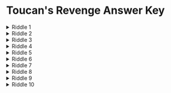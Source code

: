 # Toucan's Revenge Answer Key
<details>
  <summary>Riddle 1</summary>
  
  Starry eyes will spy me in the night sky.

  <details>
    <summary>Answer</summary>
  
      Window with black night and twinkling stars

  </details>
</details>
<details>
  <summary>Riddle 2</summary>

  The key to this riddle is 3.14159.

  <details>
    <summary>Answer</summary>

      Dessert of green key lime pie

  </details>
</details>
<details>
  <summary>Riddle 3</summary>

  Take my four rows of knowledge into your head, I guarantee you’ll be well read.

  <details>
    <summary>Answer</summary>

      Bookcase full of books

  </details>
</details>
<details>
  <summary>Riddle 4</summary>

  Have six, add nine. Then the number three is mine.

  <details>
    <summary>Answer</summary>

      Clock showing 3 O'Clock

  </details>
</details>
<details>
  <summary>Riddle 5</summary>

  Blankly I stare, I have no soul. Don’t ask to play marbles, for my marble does not roll.

  <details>
    <summary>Answer</summary>

      Pedastal with statue of a person's head and torso

  </details>
</details>
<details>
  <summary>Riddle 6</summary>

  A beautiful day I see. I flutter but I’m not a bee.

  <details>
    <summary>Answer</summary>

      Window with green and a butterfly

  </details>
</details>
<details>
  <summary>Riddle 7</summary>

  Ding Dong! So much fun when the sum of my hands is Twenty-One.

  <details>
    <summary>Answer</summary>

      Clock showing 9 O'Clock

  </details>
</details>
<details>
  <summary>Riddle 8</summary>

  Delicious chowder I will make. But I can neither cook nor bake.

  <details>
    <summary>Answer</summary>

      Fishbowl with a clam

  </details>
</details>
<details>
  <summary>Riddle 9</summary>

  Deprived of water and the sun, it seems my time on earth is done.

  <details>
    <summary>Answer</summary>

      Plant that has died (no leaves)

  </details>
</details>
<details>
  <summary>Riddle 10</summary>

  I started life, no hands, no feet. Now effortless I take the leap.

  <details>
    <summary>Answer</summary>

      Bookcase with a toad

  </details>
</details>